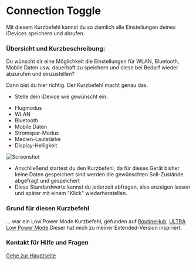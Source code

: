 # Connection Toggle

Mit diesem Kurzbefehl kannst du so ziemlich alle Einstellungen deines iDevices speichern und abrufen.

###  Übersicht und Kurzbeschreibung:

Du wünscht dir eine Möglichkeit die Einstellungen für WLAN, Bluetooth, Mobile Daten usw. dauerhaft zu speichern und diese bei Bedarf wieder abzurufen und einzustellen?

Dann bist du hier richtig. Der Kurzbefehl macht genau das.

+ Stelle dein iDevice wie gewünscht ein.
 - Flugmodus
 - WLAN
 - Bluetooth
 - Mobile Daten
 - Stromspar-Modus
 - Medien-Lautstärke
 - Display-Helligkeit

![Screenshot](https://github.com/P8DFxKfyJB/MeinUpdatKit/blob/master/Meine-UpdateKit-Kurzbefehle/Connection%20Toggle%20🛠/Screenshot_Connection_Toggle.png)

+ Anschließend startest du den Kurzbefehl, da für dieses Gerät bisher keine Daten gespeichert sind werden die gewünschten Soll-Zustände abgefragt und gespeichert
+ Diese Standardwerte kannst du jederzeit abfragen, also anzeigen lassen und später mit einem "Klick" wiederherstellen.

### Grund für diesen Kurzbefehl

… war ein Low Power Mode Kurzbefehl, gefunden auf [RoutineHub](https://routinehub.co/), [ULTRA Low Power Mode](https://routinehub.co/shortcut/1887) Dieser hat mich zu meiner Extended-Version inspiriert.


### Kontakt für Hilfe und Fragen

[Gehe zur Hauptseite](https://github.com/P8DFxKfyJB/MeinUpdatKit/blob/master/README.md)
